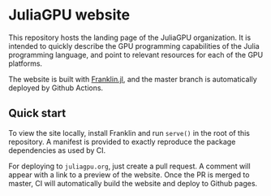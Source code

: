 # JuliaGPU website

This repository hosts the landing page of the JuliaGPU organization. It is intended to
quickly describe the GPU programming capabilities of the Julia programming language, and
point to relevant resources for each of the GPU platforms.

The website is built with [Franklin.jl](https://github.com/tlienart/Franklin.jl), and the
master branch is automatically deployed by Github Actions.


## Quick start

To view the site locally, install Franklin and run `serve()` in the root of this repository.
A manifest is provided to exactly reproduce the package dependencies as used by CI.

For deploying to `juliagpu.org`, just create a pull request. A comment will appear with a
link to a preview of the website. Once the PR is merged to master, CI will automatically
build the website and deploy to Github pages.

